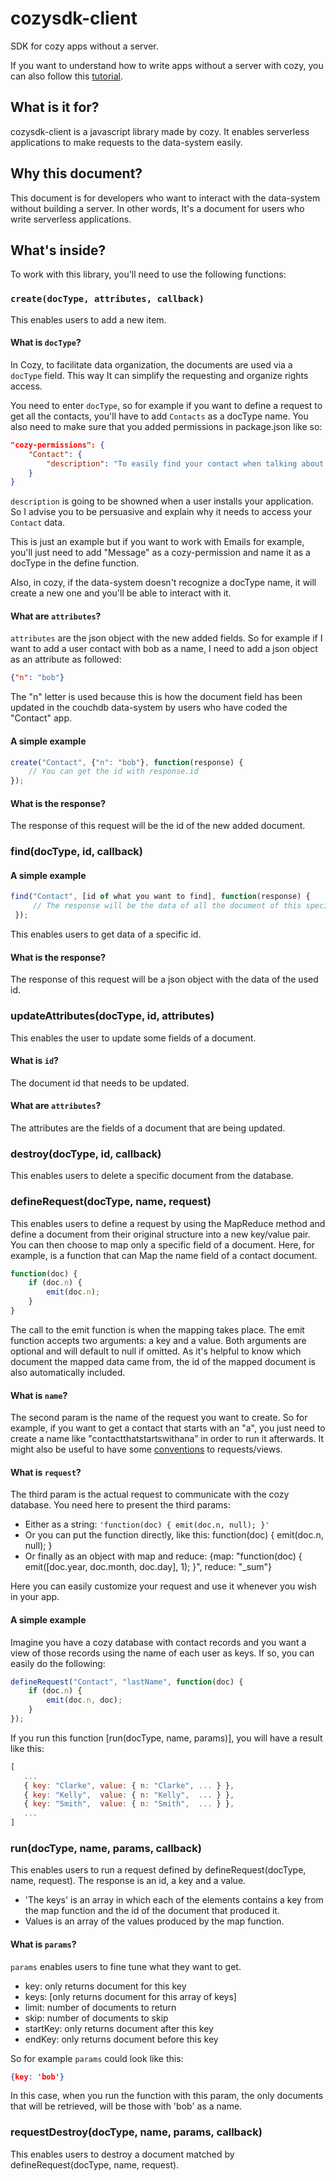 # cozysdk-client

SDK for cozy apps without a server.

If you want to understand how to write apps without a server with cozy, you can also follow this [tutorial](https://github.com/lemelon/cozysdk-client/blob/master/tuto.md).

## What is it for?

cozysdk-client is a javascript library made by cozy. It enables serverless applications to make requests to the data-system easily.

## Why this document?

This document is for developers who want to interact with the data-system without building a server. In other words, It's a document for users who write serverless applications.

## What's inside?

To work with this library, you'll need to use the following functions:

### `create(docType, attributes, callback)`

This enables users to add a new item.

#### What is `docType`?

In Cozy, to facilitate data organization, the documents are used via a `docType` field. This way It can simplify the requesting and organize rights access. 

You need to enter `docType`, so for example if you want to define a request to get all the contacts, you'll have to add `Contacts` as a docType name. You also need to make sure that you added permissions in package.json like so:

```json
"cozy-permissions": {
    "Contact": {
        "description": "To easily find your contact when talking about someone."
    }
}
```

`description` is going to be showned when a user installs your application. So I advise you to be persuasive and explain why it needs to access your `Contact` data.

This is just an example but if you want to work with Emails for example, you'll just need to add "Message" as a cozy-permission and name it as a docType in the define function. 

Also, in cozy, if the data-system doesn't recognize a docType name, it will create a new one and you'll be able to interact with it.

#### What are `attributes`?

`attributes` are the json object with the new added fields. So for example if I want to add a user contact with bob as a name, I need to add a json object as an attribute as followed:

```json
{"n": "bob"}
```

The "n" letter is used because this is how the document field has been updated in the couchdb data-system by users who have coded the "Contact" app.

#### A simple example

```javascript
create("Contact", {"n": "bob"}, function(response) {
    // You can get the id with response.id
});
```

#### What is the response?

The response of this request will be the id of the new added document.

### find(docType, id, callback)

#### A simple example

```javascript
find("Contact", [id of what you want to find], function(response) {
     // The response will be the data of all the document of this specific id
 });
 ```

This enables users to get data of a specific id.

#### What is the response?

The response of this request will be a json object with the data of the used id.

### updateAttributes(docType, id, attributes)

This enables the user to update some fields of a document.

#### What is `id`?

The document id that needs to be updated.

#### What are `attributes`?

The attributes are the fields of a document that are being updated.

### destroy(docType, id, callback)

This enables users to delete a specific document from the database.

### defineRequest(docType, name, request)

This enables users to define a request by using the MapReduce method and define a document from their original structure into a new key/value pair. You can then choose to map only a specific field of a document. Here, for example, is a function that can Map the name field of a contact document.

```javascript
function(doc) {
    if (doc.n) {
        emit(doc.n);
	}
}
```

The call to the emit function is when the mapping takes place. The emit function accepts two arguments: a key and a value. Both arguments are optional and will default to null if omitted. As it's helpful to know which document the mapped data came from, the id of the mapped document is also automatically included.

#### What is `name`?

The second param is the name of the request you want to create. So for example, if you want to get a contact that starts with an "a", you just need to create a name like "contactthatstartswithana” in order to run it afterwards. It might also be useful to have some [conventions](https://ehealthafrica.github.io/couchdb-best-practices/#naming-conventions-for-views) to requests/views.

#### What is `request`?

The third param is the actual request to communicate with the cozy database. You need here to present the third params:
* Either as a string: `'function(doc) { emit(doc.n, null); }'`
* Or you can put the function directly, like this: function(doc) { emit(doc.n, null); }
* Or finally as an object with map and reduce:  {map: "function(doc) { emit([doc.year, doc.month, doc.day], 1); }", reduce: "_sum"}

Here you can easily customize your request and use it whenever you wish in your app.

#### A simple example

Imagine you have a cozy database with contact records and you want a view of those records using the name of each user as keys. If so, you can easily do the following:

```javascript
defineRequest("Contact", "lastName", function(doc) {
    if (doc.n) {
        emit(doc.n, doc);
    }
});
```

If you run this function [run(docType, name, params)], you will have a result like this:

```javascript
[
   ...
   { key: "Clarke", value: { n: "Clarke", ... } },
   { key: "Kelly",  value: { n: "Kelly",  ... } },
   { key: "Smith",  value: { n: "Smith",  ... } },
   ...
]
```

### run(docType, name, params, callback)

This enables users to run a request defined by defineRequest(docType, name, request). The response is an id, a key and a value.
* 'The keys' is an array in which each of the elements contains a key from the map function and the id of the document that produced it.
* Values is an array of the values produced by the map function.

#### What is `params`?

`params` enables users to fine tune what they want to get.

* key: only returns document for this key
* keys: [only returns document for this array of keys]
* limit: number of documents to return
* skip: number of documents to skip
* startKey: only returns document after this key
* endKey: only returns document before this key

So for example `params` could look like this:

```json
{key: 'bob'}
```

In this case, when you run the function with this param, the only documents that will be retrieved, will be those with 'bob' as a name.

### requestDestroy(docType, name, params, callback)

This enables users to destroy a document matched by defineRequest(docType, name, request).

